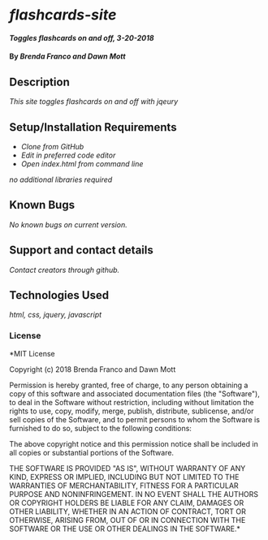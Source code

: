 # _flashcards-site_

#### _Toggles flashcards on and off, 3-20-2018_

#### By _**Brenda Franco and Dawn Mott**_

## Description

_This site toggles flashcards on and off with jqeury_

## Setup/Installation Requirements

* _Clone from GitHub_
* _Edit in preferred code editor_
* _Open index.html from command line_


_no additional libraries required_

## Known Bugs

_No known bugs on current version._

## Support and contact details

_Contact creators through github._

## Technologies Used

_html, css, jquery, javascript_

### License

*MIT License

Copyright (c) 2018 Brenda Franco and Dawn Mott

Permission is hereby granted, free of charge, to any person obtaining a copy
of this software and associated documentation files (the "Software"), to deal
in the Software without restriction, including without limitation the rights
to use, copy, modify, merge, publish, distribute, sublicense, and/or sell
copies of the Software, and to permit persons to whom the Software is
furnished to do so, subject to the following conditions:

The above copyright notice and this permission notice shall be included in all
copies or substantial portions of the Software.

THE SOFTWARE IS PROVIDED "AS IS", WITHOUT WARRANTY OF ANY KIND, EXPRESS OR
IMPLIED, INCLUDING BUT NOT LIMITED TO THE WARRANTIES OF MERCHANTABILITY,
FITNESS FOR A PARTICULAR PURPOSE AND NONINFRINGEMENT. IN NO EVENT SHALL THE
AUTHORS OR COPYRIGHT HOLDERS BE LIABLE FOR ANY CLAIM, DAMAGES OR OTHER
LIABILITY, WHETHER IN AN ACTION OF CONTRACT, TORT OR OTHERWISE, ARISING FROM,
OUT OF OR IN CONNECTION WITH THE SOFTWARE OR THE USE OR OTHER DEALINGS IN THE
SOFTWARE.*
